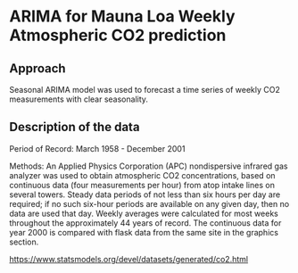 #  ARIMA for Mauna Loa Weekly Atmospheric CO2 prediction

## Approach
Seasonal ARIMA model was used to forecast a time series of weekly CO2 measurements with clear seasonality.

## Description of the data
Period of Record: March 1958 - December 2001

Methods: An Applied Physics Corporation (APC) nondispersive infrared gas analyzer was used to obtain atmospheric CO2 concentrations, based on continuous data (four measurements per hour) from atop intake lines on several towers. Steady data periods of not less than six hours per day are required; if no such six-hour periods are available on any given day, then no data are used that day. Weekly averages were calculated for most weeks throughout the approximately 44 years of record. The continuous data for year 2000 is compared with flask data from the same site in the graphics section.

https://www.statsmodels.org/devel/datasets/generated/co2.html

